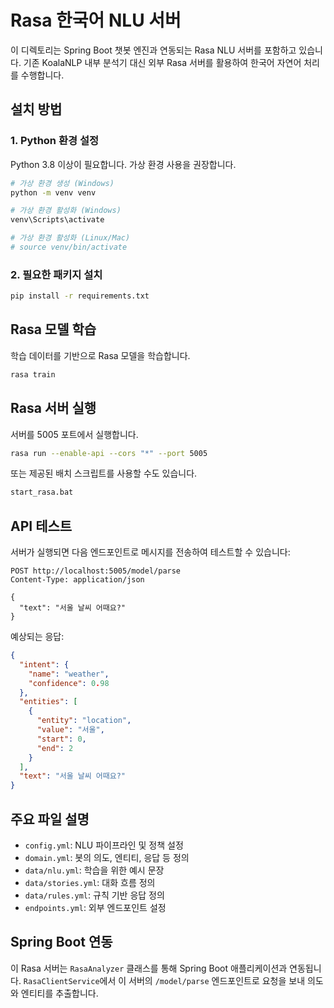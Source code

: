 # Rasa 한국어 NLU 서버

이 디렉토리는 Spring Boot 챗봇 엔진과 연동되는 Rasa NLU 서버를 포함하고 있습니다. 
기존 KoalaNLP 내부 분석기 대신 외부 Rasa 서버를 활용하여 한국어 자연어 처리를 수행합니다.

## 설치 방법

### 1. Python 환경 설정

Python 3.8 이상이 필요합니다. 가상 환경 사용을 권장합니다.

```bash
# 가상 환경 생성 (Windows)
python -m venv venv

# 가상 환경 활성화 (Windows)
venv\Scripts\activate

# 가상 환경 활성화 (Linux/Mac)
# source venv/bin/activate
```

### 2. 필요한 패키지 설치

```bash
pip install -r requirements.txt
```

## Rasa 모델 학습

학습 데이터를 기반으로 Rasa 모델을 학습합니다.

```bash
rasa train
```

## Rasa 서버 실행

서버를 5005 포트에서 실행합니다.

```bash
rasa run --enable-api --cors "*" --port 5005
```

또는 제공된 배치 스크립트를 사용할 수도 있습니다.

```bash
start_rasa.bat
```

## API 테스트

서버가 실행되면 다음 엔드포인트로 메시지를 전송하여 테스트할 수 있습니다:

```
POST http://localhost:5005/model/parse
Content-Type: application/json

{
  "text": "서울 날씨 어때요?"
}
```

예상되는 응답:

```json
{
  "intent": {
    "name": "weather",
    "confidence": 0.98
  },
  "entities": [
    {
      "entity": "location",
      "value": "서울",
      "start": 0,
      "end": 2
    }
  ],
  "text": "서울 날씨 어때요?"
}
```

## 주요 파일 설명

- `config.yml`: NLU 파이프라인 및 정책 설정
- `domain.yml`: 봇의 의도, 엔티티, 응답 등 정의
- `data/nlu.yml`: 학습을 위한 예시 문장
- `data/stories.yml`: 대화 흐름 정의
- `data/rules.yml`: 규칙 기반 응답 정의
- `endpoints.yml`: 외부 엔드포인트 설정

## Spring Boot 연동

이 Rasa 서버는 `RasaAnalyzer` 클래스를 통해 Spring Boot 애플리케이션과 연동됩니다. 
`RasaClientService`에서 이 서버의 `/model/parse` 엔드포인트로 요청을 보내 의도와 엔티티를 추출합니다.
